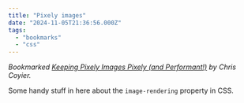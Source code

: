 ```yaml
---
title: "Pixely images"
date: "2024-11-05T21:36:56.000Z"
tags: 
  - "bookmarks"
  - "css"
---
```


_Bookmarked [Keeping Pixely Images Pixely (and Performant!)](https://frontendmasters.com/blog/keeping-pixely-images-pixely-and-performant/) by Chris Coyier._

Some handy stuff in here about the `image-rendering` property in CSS.
